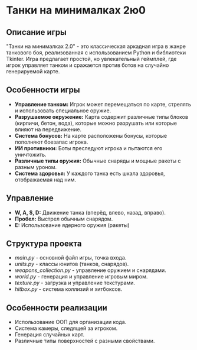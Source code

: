 # Танки на минималках 2ю0

## Описание игры
"Танки на минималках 2.0" - это классическая аркадная игра в жанре танкового боя, реализованная с использованием Python и библиотеки Tkinter. Игра предлагает простой, но увлекательный геймплей, где игрок управляет танком и сражается против ботов на случайно генерируемой карте.

## Особенности игры
- **Управление танком:** Игрок может перемещаться по карте, стрелять и использовать специальное оружие.
- **Разрушаемое окружение:** Карта содержит различные типы блоков (кирпичи, бетон, вода), которые можно разрушать или которые влияют на передвижение.
- **Система бонусов:** На карте расположены бонусы, которые пополняют боезапас игрока.
- **ИИ противники:** Боты преследуют игрока и пытаются его уничтожить.
- **Различные типы оружия:** Обычные снаряды и мощные ракеты с разным уроном.
- **Система здоровья:** У каждого танка есть шкала здоровья, отображаемая над ним.

## Управление
- **W, A, S, D:**  Движение танка (вперёд, влево, назад, вправо).
- **Пробел:** Выстрел обычным снарядом.
- **E:** Использование ядерного оружия (ракеты)

## Структура проекта
- *main.py* - основной файл игры, точка входа.
- *units.py* - классы юнитов (танков, снарядов).
- *weapons_collection.py* - управление оружием и снарядами.
- *world.py* - генерация и управление игровым миром.
- *texture.py* - загрузка и управление текстурами.
- *hitbox.py* - система коллизий и хитбоксов.

## Особенности реализации
- Использование ООП для организации кода.
- Система камеры, следящей за игроком.
- Генерация случайных карт.
- Различные типы поверхностей с разными свойствами.